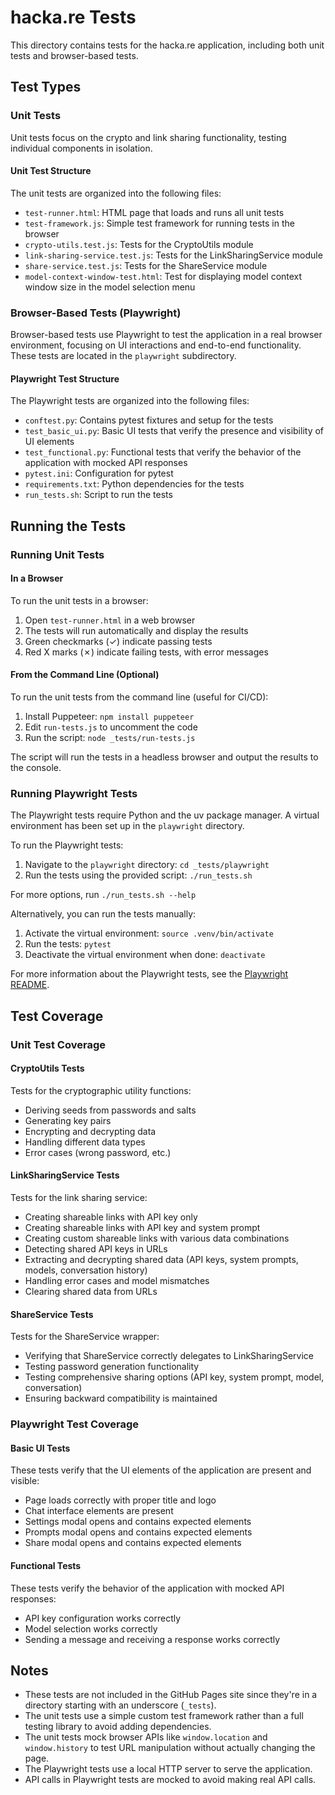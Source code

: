 # hacka.re Tests

This directory contains tests for the hacka.re application, including both unit tests and browser-based tests.

## Test Types

### Unit Tests

Unit tests focus on the crypto and link sharing functionality, testing individual components in isolation.

#### Unit Test Structure

The unit tests are organized into the following files:

- `test-runner.html`: HTML page that loads and runs all unit tests
- `test-framework.js`: Simple test framework for running tests in the browser
- `crypto-utils.test.js`: Tests for the CryptoUtils module
- `link-sharing-service.test.js`: Tests for the LinkSharingService module
- `share-service.test.js`: Tests for the ShareService module
- `model-context-window-test.html`: Test for displaying model context window size in the model selection menu

### Browser-Based Tests (Playwright)

Browser-based tests use Playwright to test the application in a real browser environment, focusing on UI interactions and end-to-end functionality. These tests are located in the `playwright` subdirectory.

#### Playwright Test Structure

The Playwright tests are organized into the following files:

- `conftest.py`: Contains pytest fixtures and setup for the tests
- `test_basic_ui.py`: Basic UI tests that verify the presence and visibility of UI elements
- `test_functional.py`: Functional tests that verify the behavior of the application with mocked API responses
- `pytest.ini`: Configuration for pytest
- `requirements.txt`: Python dependencies for the tests
- `run_tests.sh`: Script to run the tests

## Running the Tests

### Running Unit Tests

#### In a Browser

To run the unit tests in a browser:

1. Open `test-runner.html` in a web browser
2. The tests will run automatically and display the results
3. Green checkmarks (✓) indicate passing tests
4. Red X marks (✗) indicate failing tests, with error messages

#### From the Command Line (Optional)

To run the unit tests from the command line (useful for CI/CD):

1. Install Puppeteer: `npm install puppeteer`
2. Edit `run-tests.js` to uncomment the code
3. Run the script: `node _tests/run-tests.js`

The script will run the tests in a headless browser and output the results to the console.

### Running Playwright Tests

The Playwright tests require Python and the uv package manager. A virtual environment has been set up in the `playwright` directory.

To run the Playwright tests:

1. Navigate to the `playwright` directory: `cd _tests/playwright`
2. Run the tests using the provided script: `./run_tests.sh`

For more options, run `./run_tests.sh --help`

Alternatively, you can run the tests manually:

1. Activate the virtual environment: `source .venv/bin/activate`
2. Run the tests: `pytest`
3. Deactivate the virtual environment when done: `deactivate`

For more information about the Playwright tests, see the [Playwright README](_tests/playwright/README.md).

## Test Coverage

### Unit Test Coverage

#### CryptoUtils Tests

Tests for the cryptographic utility functions:

- Deriving seeds from passwords and salts
- Generating key pairs
- Encrypting and decrypting data
- Handling different data types
- Error cases (wrong password, etc.)

#### LinkSharingService Tests

Tests for the link sharing service:

- Creating shareable links with API key only
- Creating shareable links with API key and system prompt
- Creating custom shareable links with various data combinations
- Detecting shared API keys in URLs
- Extracting and decrypting shared data (API keys, system prompts, models, conversation history)
- Handling error cases and model mismatches
- Clearing shared data from URLs

#### ShareService Tests

Tests for the ShareService wrapper:

- Verifying that ShareService correctly delegates to LinkSharingService
- Testing password generation functionality
- Testing comprehensive sharing options (API key, system prompt, model, conversation)
- Ensuring backward compatibility is maintained

### Playwright Test Coverage

#### Basic UI Tests

These tests verify that the UI elements of the application are present and visible:

- Page loads correctly with proper title and logo
- Chat interface elements are present
- Settings modal opens and contains expected elements
- Prompts modal opens and contains expected elements
- Share modal opens and contains expected elements

#### Functional Tests

These tests verify the behavior of the application with mocked API responses:

- API key configuration works correctly
- Model selection works correctly
- Sending a message and receiving a response works correctly

## Notes

- These tests are not included in the GitHub Pages site since they're in a directory starting with an underscore (`_tests`).
- The unit tests use a simple custom test framework rather than a full testing library to avoid adding dependencies.
- The unit tests mock browser APIs like `window.location` and `window.history` to test URL manipulation without actually changing the page.
- The Playwright tests use a local HTTP server to serve the application.
- API calls in Playwright tests are mocked to avoid making real API calls.
